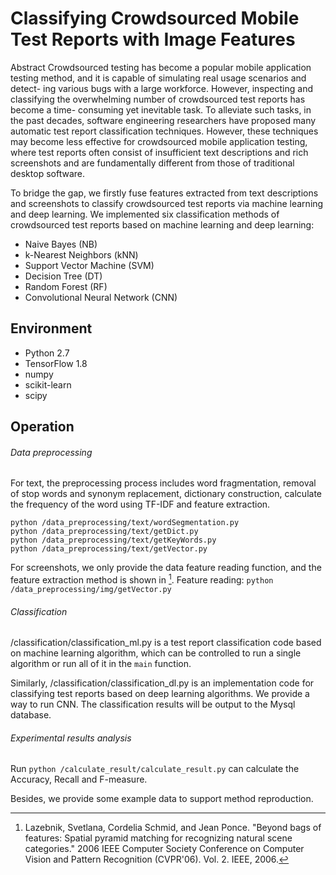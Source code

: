  # Classifying Crowdsourced Mobile Test Reports with Image Features

Abstract Crowdsourced testing has become a popular mobile application testing method, and it is capable of simulating real usage scenarios and detect- ing various bugs with a large workforce. However, inspecting and classifying the overwhelming number of crowdsourced test reports has become a time- consuming yet inevitable task. To alleviate such tasks, in the past decades, software engineering researchers have proposed many automatic test report classification techniques. However, these techniques may become less effective for crowdsourced mobile application testing, where test reports often consist of insufficient text descriptions and rich screenshots and are fundamentally different from those of traditional desktop software. 

To bridge the gap, we firstly fuse features extracted from text descriptions and screenshots to classify crowdsourced test reports via machine learning and deep learning. We implemented six classification methods of crowdsourced test reports based on machine learning and deep learning:

* Naive Bayes (NB)
* k-Nearest Neighbors (kNN)
* Support Vector Machine (SVM)
* Decision Tree (DT)
* Random Forest (RF)
* Convolutional Neural Network (CNN) 

## Environment
* Python 2.7
* TensorFlow 1.8
* numpy
* scikit-learn
* scipy

## Operation
###### Data preprocessing
For text, the preprocessing process includes word fragmentation, removal of stop words and synonym replacement, dictionary construction, calculate the frequency of the word using TF-IDF and feature extraction. 

```
python /data_preprocessing/text/wordSegmentation.py
python /data_preprocessing/text/getDict.py
python /data_preprocessing/text/getKeyWords.py
python /data_preprocessing/text/getVector.py
```

For screenshots, we only provide the data feature reading function, and the feature extraction method is shown in [^1]. Feature reading:
`python /data_preprocessing/img/getVector.py`

###### Classification
/classification/classification_ml.py is a test report classification code based on machine learning algorithm, which can be controlled to run a single algorithm or run all of it in the `main` function.

Similarly, /classification/classification_dl.py is an implementation code for classifying test reports based on deep learning algorithms. We provide a way to run CNN.
The classification results will be output to the Mysql database.

######  Experimental results analysis
Run `python /calculate_result/calculate_result.py` can calculate the Accuracy, Recall and F-measure. 

Besides, we provide some example data to support method reproduction.

[^1]: Lazebnik, Svetlana, Cordelia Schmid, and Jean Ponce. "Beyond bags of features: Spatial pyramid matching for recognizing natural scene categories." 2006 IEEE Computer Society Conference on Computer Vision and Pattern Recognition (CVPR'06). Vol. 2. IEEE, 2006.


